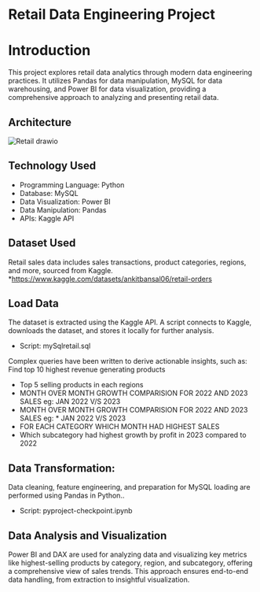 # Retail Data Engineering Project

# Introduction

This project explores retail data analytics through modern data engineering practices. It utilizes Pandas for data manipulation, MySQL for data warehousing, and Power BI for data visualization, providing a comprehensive approach to analyzing and presenting retail data.

## Architecture
![Retail drawio](https://github.com/user-attachments/assets/927e326b-50cb-4f17-85ed-b14806e0f4d1)



## Technology Used
* Programming Language: Python
* Database: MySQL
* Data Visualization: Power BI
* Data Manipulation: Pandas
* APIs: Kaggle API

## Dataset Used
Retail sales data includes sales transactions, product categories, regions, and more, sourced from Kaggle.
*https://www.kaggle.com/datasets/ankitbansal06/retail-orders

## Load Data
The dataset is extracted using the Kaggle API. A script connects to Kaggle, downloads the dataset, and stores it locally for further analysis.

* Script: mySqlretail.sql

Complex queries have been written to derive actionable insights, such as:
Find top 10 highest revenue generating products
* Top 5 selling products in each regions
* MONTH OVER MONTH GROWTH COMPARISION FOR 2022 AND 2023 SALES eg: JAN 2022 V/S 2023
* MONTH OVER MONTH GROWTH COMPARISION FOR 2022 AND 2023 SALES eg: * JAN 2022 V/S 2023
* FOR EACH CATEGORY WHICH MONTH HAD HIGHEST SALES
* Which subcategory had highest growth by profit in 2023 compared to 2022

## Data Transformation:
Data cleaning, feature engineering, and preparation for MySQL loading are performed using Pandas in Python..

* Script: pyproject-checkpoint.ipynb

## Data Analysis and Visualization
Power BI and DAX are used for analyzing data and visualizing key metrics like highest-selling products by category, region, and subcategory, offering a comprehensive view of sales trends.
This approach ensures end-to-end data handling, from extraction to insightful visualization.







